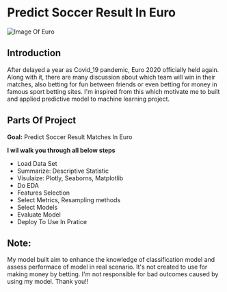 # Predict Soccer Result In Euro
![Image Of Euro](https://wallpapercave.com/wp/wp6960620.jpg)
## Introduction
After delayed a year as Covid_19 pandemic, Euro 2020 officially held again. Along with it, there are many discussion about which team will win in their matches, also betting for fun between friends or even betting for money in famous sport betting sites.
I'm inspired from this which motivate me to built and applied predictive model to machine learning project.
## Parts Of Project
**Goal:** Predict Soccer Result Matches In Euro

**I wil walk you through all below steps**
* Load Data Set 
* Summarize: Descriptive Statistic
* Visulaize: Plotly, Seaborns, Matplotlib
* Do EDA
* Features Selection
* Select Metrics, Resampling methods
* Select Models
* Evaluate Model
* Deploy To Use In Pratice
## **Note:**
My model built aim to enhance the knowledge of classification model and assess performace of model in real scenario. It's not created to use for making money by betting. I'm not responsible for bad outcomes caused by using my model. Thank you!! 

